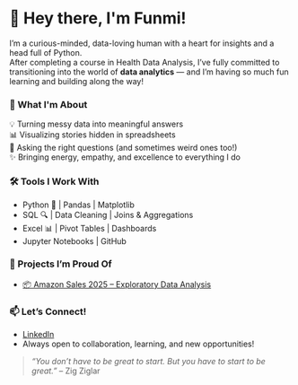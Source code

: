 # 👋 Hey there, I'm Funmi!

I’m a curious-minded, data-loving human with a heart for insights and a head full of Python.  
After completing a course in Health Data Analysis, I’ve fully committed to transitioning into the world of **data analytics** — and I’m having so much fun learning and building along the way!


### 🌟 What I'm About
💡 Turning messy data into meaningful answers  
📊 Visualizing stories hidden in spreadsheets  
🎯 Asking the right questions (and sometimes weird ones too!)  
✨ Bringing energy, empathy, and excellence to everything I do


### 🛠 Tools I Work With
- Python 🐍 | Pandas | Matplotlib
- SQL 🔍 | Data Cleaning | Joins & Aggregations
- Excel 📊 | Pivot Tables | Dashboards
- Jupyter Notebooks | GitHub


### 🚀 Projects I’m Proud Of
- [📦 Amazon Sales 2025 – Exploratory Data Analysis](https://github.com/Funmilong/Amazon-Sales-2025-EDA)


### 📫 Let’s Connect!
- [LinkedIn](https://www.linkedin.com/in/funmi-longe-bb43971b/)
- Always open to collaboration, learning, and new opportunities!


> *“You don’t have to be great to start. But you have to start to be great.”* – Zig Ziglar
